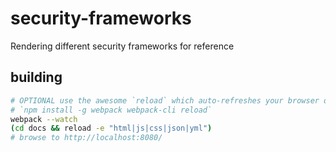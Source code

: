 # security-frameworks
Rendering different security frameworks for reference

## building

```bash
# OPTIONAL use the awesome `reload` which auto-refreshes your browser on change using websockets
# `npm install -g webpack webpack-cli reload`
webpack --watch
(cd docs && reload -e "html|js|css|json|yml")
# browse to http://localhost:8080/
```
